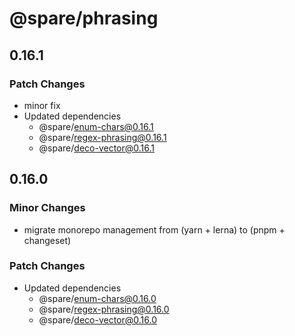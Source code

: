 # @spare/phrasing

## 0.16.1

### Patch Changes

- minor fix
- Updated dependencies
  - @spare/enum-chars@0.16.1
  - @spare/regex-phrasing@0.16.1
  - @spare/deco-vector@0.16.1

## 0.16.0

### Minor Changes

- migrate monorepo management from (yarn + lerna) to (pnpm + changeset)

### Patch Changes

- Updated dependencies
  - @spare/enum-chars@0.16.0
  - @spare/regex-phrasing@0.16.0
  - @spare/deco-vector@0.16.0
